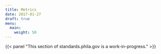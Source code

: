 ```yaml
---
title: Metrics
date: 2017-01-27
draft: true
menu:
  main:
    weight: 50
---
```

{{< panel "This section of standards.phila.gov is a work-in-progress." >}}
